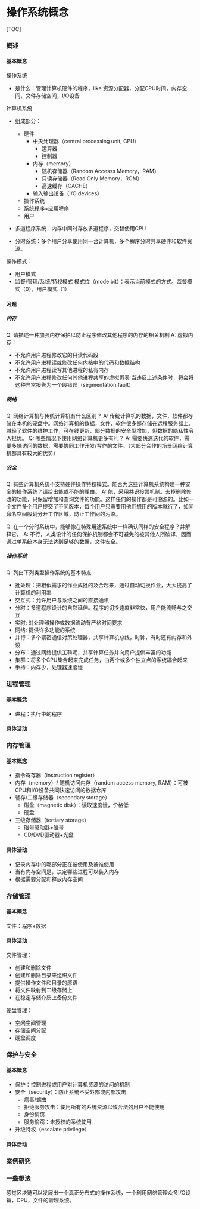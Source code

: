 # 操作系统概念
[TOC]

### 概述
#### 基本概念
操作系统

* 是什么：管理计算机硬件的程序，like 资源分配器，分配CPU时间，内存空间，文件存储空间，I/O设备

计算机系统

* 组成部分：
    * 硬件
        * 中央处理器（central processing unit, CPU）
            * 运算器
            * 控制器
        * 内存（memory）
            * 随机存储器（Random Accesss Memory，RAM）
            * 只读存储器（Read Only Memory，ROM）
            * 高速缓存（CACHE）
        * 输入输出设备（I/O devices）
    * 操作系统
    * 系统程序+应用程序
    * 用户

* 多道程序系统：内存中同时存放多道程序，交替使用CPU
* 分时系统：多个用户分享使用同一台计算机，多个程序分时共享硬件和软件资源。

操作模式：

* 用户模式
* 监督/管理/系统/特权模式
模式位（mode bit）：表示当前模式的方式。监督模式（0），用户模式（1）

#### 习题

##### 内存
Q: 请描述一种加强内存保护以防止程序修改其他程序的内存的相关机制
A: 虚拟内存：
* 不允许用户进程修改它的只读代码段
* 不允许用户进程读或修改任何内核中的代码和数据结构
* 不允许用户进程读写其他进程的私有内存
* 不允许用户进程修改任何其他进程共享的虚拟页表
当违反上述条件时，将会将这种异常报告为一个段错误（segmentation fault）

##### 网络
Q: 网络计算机与传统计算机有什么区别？
A: 传统计算机的数据，文件，软件都存储在本机的硬盘中。网络计算机的数据，文件，软件很多都存储在远程服务器上，减轻了软件的维护工作，可在线更新，部分数据的安全型增加，但数据的隐私性令人担忧。
Q: 哪些情况下使用网络计算机更多有利？
A: 需要快速迭代的软件，需要多端访问的数据，需要协同工作开发/写作的文件。（大部分合作的场景网络计算机都具有较大的优势）

##### 安全
Q: 有些计算机系统不支持硬件操作特权模式。能否为这些计算机系统构建一种安全的操作系统？请给出能或不能的理由。
A: 能，采用共识投票机制。去掉删除修改的功能，只保留增加和查询文件的功能。这样任何的操作都是可溯源的。比如一个文件多个用户提交了不同版本，每个用户只需要用他们想用的版本就行了，如同命名空间般划分开工作区域，防止工作间的污染。

Q: 在一个分时系统中，能够像在特殊用途系统中一样确认同样的安全程序？并解释它。
A: 不行，人类设计的任何保护机制都会不可避免的被其他人所破译，因而通过单系统本身无法达到足够的数据，文件安全。

##### 操作系统
Q: 列出下列类型操作系统的基本特点

* 批处理：把相似需求的作业成批的及合起来，通过自动切换作业，大大提高了计算机的利用率
* 交互式：允许用户与系统之间的直接通讯
* 分时：多道程序设计的自然延伸。程序的切换速度非常快，用户能流畅与之交互
* 实时: 对处理器操作或数据流动有严格时间要求
* 网络: 提供许多功能的系统
* 并行：多个紧密通信对策处理器，共享计算机总线，时钟，有时还有内存和外设
* 分布：通过网络提供工鞥呢，共享计算任务并向用户提供丰富的功能
* 集群：将多个CPU集合起来完成任务，由两个或多个独立点的系统耦合起来
* 手持：内存少，处理器速度慢

### 进程管理
#### 基本概念
* 进程：执行中的程序
#### 具体活动

### 内存管理
#### 基本概念
* 指令寄存器（instruction register）
* 内存（memory）/ 随机访问内存（random access memory, RAM）：可被CPU和I/O设备共同快速访问的数据仓库
* 辅存/二级存储器（secondary storage）
    * 磁盘（magnetic disk）：读取速度慢，价格低
    * 硬盘
* 三级存储器（tertiary storage）
    * 磁带驱动器+磁带
    * CD/DVD驱动器+光盘


#### 具体活动

* 记录内存中的哪部分正在被使用及被谁使用
* 当有内存空间是，决定哪些进程可以装入内存
* 根据需要分配和释放内存空间

### 存储管理
#### 基本概念
文件：程序+数据



#### 具体活动
文件管理：

* 创建和删除文件
* 创建和删除目录来组织文件
* 提供操作文件和目录的原语
* 将文件映射到二级存储上
* 在稳定存储介质上备份文件

硬盘管理：

* 空闲空间管理
* 存储空间分配
* 硬盘调度

### 保护与安全
#### 基本概念
* 保护：控制进程或用户对计算机资源的访问的机制
* 安全（security）：防止系统不受外部或内部攻击
    * 病毒/蠕虫
    * 拒绝服务攻击：使用所有的系统资源以致合法的用户不能使用
    * 身份偷窃
    * 服务偷窃：未授权的系统使用
* 升级特权（escalate privilege）



#### 具体活动


### 案例研究

### 一些想法
感觉区块链可以发展出一个真正分布式的操作系统，一个利用网络管理众多I/O设备，CPU，文件的管理系统。